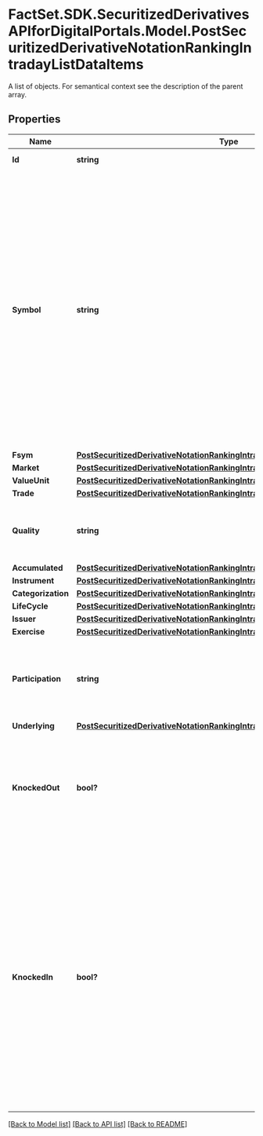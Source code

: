# FactSet.SDK.SecuritizedDerivativesAPIforDigitalPortals.Model.PostSecuritizedDerivativeNotationRankingIntradayListDataItems
A list of objects. For semantical context see the description of the parent array.

## Properties

Name | Type | Description | Notes
------------ | ------------- | ------------- | -------------
**Id** | **string** | Identifier of a notation. | [optional] 
**Symbol** | **string** | The symbol of the notation. It is a market-specific code to identify the notation. Which characters can be part of a symbol depends on the market. If a market does not define a proprietary symbol, but uses a different identifier (for example, the ISIN or the WKN) to identify instruments, no symbol will be set for the notations of that market. | [optional] 
**Fsym** | [**PostSecuritizedDerivativeNotationRankingIntradayListDataItemsFsym**](PostSecuritizedDerivativeNotationRankingIntradayListDataItemsFsym.md) |  | [optional] 
**Market** | [**PostSecuritizedDerivativeNotationRankingIntradayListDataItemsMarket**](PostSecuritizedDerivativeNotationRankingIntradayListDataItemsMarket.md) |  | [optional] 
**ValueUnit** | [**PostSecuritizedDerivativeNotationRankingIntradayListDataItemsValueUnit**](PostSecuritizedDerivativeNotationRankingIntradayListDataItemsValueUnit.md) |  | [optional] 
**Trade** | [**PostSecuritizedDerivativeNotationRankingIntradayListDataItemsTrade**](PostSecuritizedDerivativeNotationRankingIntradayListDataItemsTrade.md) |  | [optional] 
**Quality** | **string** | Quality of the trade-related attributes, see attributes &#x60;trade&#x60; and &#x60;accumulated&#x60;. | Value | Description | | - -- | - -- | | RLT | Real-time: intraday prices with minimal technical processing delays. | | DLY | Delayed: intraday prices with an exchange-imposed delay of usually 15 to 30 minutes. |   | [optional] 
**Accumulated** | [**PostSecuritizedDerivativeNotationRankingIntradayListDataItemsAccumulated**](PostSecuritizedDerivativeNotationRankingIntradayListDataItemsAccumulated.md) |  | [optional] 
**Instrument** | [**PostSecuritizedDerivativeNotationRankingIntradayListDataItemsInstrument**](PostSecuritizedDerivativeNotationRankingIntradayListDataItemsInstrument.md) |  | [optional] 
**Categorization** | [**PostSecuritizedDerivativeNotationRankingIntradayListDataItemsCategorization**](PostSecuritizedDerivativeNotationRankingIntradayListDataItemsCategorization.md) |  | [optional] 
**LifeCycle** | [**PostSecuritizedDerivativeNotationRankingIntradayListDataItemsLifeCycle**](PostSecuritizedDerivativeNotationRankingIntradayListDataItemsLifeCycle.md) |  | [optional] 
**Issuer** | [**PostSecuritizedDerivativeNotationRankingIntradayListDataItemsIssuer**](PostSecuritizedDerivativeNotationRankingIntradayListDataItemsIssuer.md) |  | [optional] 
**Exercise** | [**PostSecuritizedDerivativeNotationRankingIntradayListDataItemsExercise**](PostSecuritizedDerivativeNotationRankingIntradayListDataItemsExercise.md) |  | [optional] 
**Participation** | **string** | Participation direction of a factor certificate at the level movement of its effective underlying. | Value | Description | | - -- | - -- | | long | The factor certificate participates positively with rising levels of its effective underlying. | | short | The factor certificate participates negatively with rising levels of its effective underlying. |   | [optional] 
**Underlying** | [**PostSecuritizedDerivativeNotationRankingIntradayListDataItemsUnderlying**](PostSecuritizedDerivativeNotationRankingIntradayListDataItemsUnderlying.md) |  | [optional] 
**KnockedOut** | **bool?** | Indicates whether the securitized derivative is knocked-out (&#x60;true&#x60;) or not (&#x60;false&#x60;). Particularly relevant for knock-out certificates. | [optional] 
**KnockedIn** | **bool?** | Indicates whether the securitized derivative is knocked-in (&#x60;true&#x60;) or not (&#x60;false&#x60;). Particularly relevant for bonus certificates but also for securitized derivatives that might have additional protection such as reverse convertible bonds, discount certificates, and capital-protection certificates. | [optional] 

[[Back to Model list]](../README.md#documentation-for-models) [[Back to API list]](../README.md#documentation-for-api-endpoints) [[Back to README]](../README.md)


